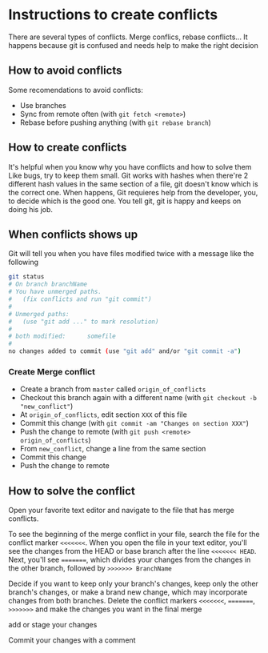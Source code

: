 # Instructions to create conflicts

There are several types of conflicts. Merge conflics, rebase conflicts...
It happens because git is confused and needs help to make the right decision

## How to avoid conflicts

Some recomendations to avoid conflicts:

- Use branches
- Sync from remote often (with `git fetch <remote>`)
- Rebase before pushing anything (with `git rebase branch`)

## How to create conflicts

It's helpful when you know why you have conflicts and how to solve them
Like bugs, try to keep them small.
Git works with hashes when there're 2 different hash values in the same section of a file, git doesn't know which is the correct one. When happens, Git requieres help from the developer, you, to decide which is the good one.
You tell git, git is happy and keeps on doing his job.

## When conflicts shows up

Git will tell you when you have files modified twice with a message like the following

```bash
git status
# On branch branchName
# You have unmerged paths.
#   (fix conflicts and run "git commit")
#
# Unmerged paths:
#   (use "git add ..." to mark resolution)
#
# both modified:      somefile
#
no changes added to commit (use "git add" and/or "git commit -a")
```

### Create Merge conflict

- Create a branch from `master` called `origin_of_conflicts`
- Checkout this branch again with a different name (with `git checkout -b "new_conflict"`)
- At `origin_of_conflicts`, edit section `XXX` of this file
- Commit this change (with `git commit -am "Changes on section XXX"`)
- Push the change to remote (with `git push <remote> origin_of_conflicts`)
- From `new_conflict`, change a line from the same section
- Commit this change
- Push the change to remote

## How to solve the conflict

Open your favorite text editor and navigate to the file that has merge conflicts.

To see the beginning of the merge conflict in your file, search the file for the conflict marker `<<<<<<<`. When you open the file in your text editor, you'll see the changes from the HEAD or base branch after the line `<<<<<<< HEAD`. Next, you'll see `=======`, which divides your changes from the changes in the other branch, followed by `>>>>>>> BranchName`

Decide if you want to keep only your branch's changes, keep only the other branch's changes, or make a brand new change, which may incorporate changes from both branches. Delete the conflict markers `<<<<<<<`, `=======`, `>>>>>>>` and make the changes you want in the final merge

add or stage your changes

Commit your changes with a comment